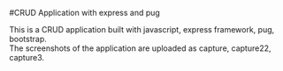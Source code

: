 #CRUD Application with express and pug

This is a CRUD application built with javascript, express framework, pug,  bootstrap.  
The screenshots of the application are uploaded as capture, capture22, capture3.

